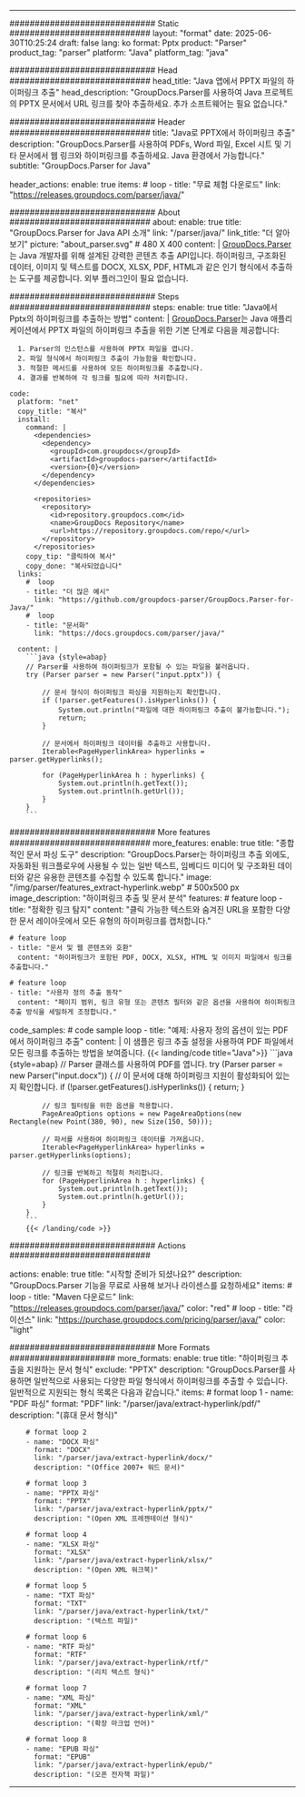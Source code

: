 


---
############################# Static ############################
layout: "format"
date:  2025-06-30T10:25:24
draft: false
lang: ko
format: Pptx
product: "Parser"
product_tag: "parser"
platform: "Java"
platform_tag: "java"

############################# Head ############################
head_title: "Java 앱에서 PPTX 파일의 하이퍼링크 추출"
head_description: "GroupDocs.Parser를 사용하여 Java 프로젝트의 PPTX 문서에서 URL 링크를 찾아 추출하세요. 추가 소프트웨어는 필요 없습니다."

############################# Header ############################
title: "Java로 PPTX에서 하이퍼링크 추출" 
description: "GroupDocs.Parser를 사용하여 PDFs, Word 파일, Excel 시트 및 기타 문서에서 웹 링크와 하이퍼링크를 추출하세요. Java 환경에서 가능합니다."
subtitle: "GroupDocs.Parser for Java" 

header_actions:
  enable: true
  items:
    #  loop
    - title: "무료 체험 다운로드"
      link: "https://releases.groupdocs.com/parser/java/"
      
############################# About ############################
about:
    enable: true
    title: "GroupDocs.Parser for Java API 소개"
    link: "/parser/java/"
    link_title: "더 알아보기"
    picture: "about_parser.svg" # 480 X 400
    content: |
       [GroupDocs.Parser](/parser/java/)는 Java 개발자를 위해 설계된 강력한 콘텐츠 추출 API입니다. 하이퍼링크, 구조화된 데이터, 이미지 및 텍스트를 DOCX, XLSX, PDF, HTML과 같은 인기 형식에서 추출하는 도구를 제공합니다. 외부 플러그인이 필요 없습니다.

############################# Steps ############################
steps:
    enable: true
    title: "Java에서 Pptx의 하이퍼링크를 추출하는 방법"
    content: |
      [GroupDocs.Parser](/parser/java/)는 Java 애플리케이션에서 PPTX 파일의 하이퍼링크 추출을 위한 기본 단계로 다음을 제공합니다:
      
      1. Parser의 인스턴스를 사용하여 PPTX 파일을 엽니다.
      2. 파일 형식에서 하이퍼링크 추출이 가능함을 확인합니다.
      3. 적절한 메서드를 사용하여 모든 하이퍼링크를 추출합니다.
      4. 결과를 반복하여 각 링크를 필요에 따라 처리합니다.
   
    code:
      platform: "net"
      copy_title: "복사"
      install:
        command: |
          <dependencies>
            <dependency>
              <groupId>com.groupdocs</groupId>
              <artifactId>groupdocs-parser</artifactId>
              <version>{0}</version>
            </dependency>
          </dependencies>

          <repositories>
            <repository>
              <id>repository.groupdocs.com</id>
              <name>GroupDocs Repository</name>
              <url>https://repository.groupdocs.com/repo/</url>
            </repository>
          </repositories>
        copy_tip: "클릭하여 복사"
        copy_done: "복사되었습니다"
      links:
        #  loop
        - title: "더 많은 예시"
          link: "https://github.com/groupdocs-parser/GroupDocs.Parser-for-Java/"
        #  loop
        - title: "문서화"
          link: "https://docs.groupdocs.com/parser/java/"
          
      content: |
        ```java {style=abap}
        // Parser를 사용하여 하이퍼링크가 포함될 수 있는 파일을 불러옵니다.
        try (Parser parser = new Parser("input.pptx")) {

            // 문서 형식이 하이퍼링크 파싱을 지원하는지 확인합니다.
            if (!parser.getFeatures().isHyperlinks()) {
                System.out.println("파일에 대한 하이퍼링크 추출이 불가능합니다.");
                return;
            }

            // 문서에서 하이퍼링크 데이터를 추출하고 사용합니다.
            Iterable<PageHyperlinkArea> hyperlinks = parser.getHyperlinks();

            for (PageHyperlinkArea h : hyperlinks) {
                System.out.println(h.getText());
                System.out.println(h.getUrl());
            }
        }
        ```            

############################# More features ############################
more_features:
  enable: true
  title: "종합적인 문서 파싱 도구"
  description: "GroupDocs.Parser는 하이퍼링크 추출 외에도, 자동화된 워크플로우에 사용될 수 있는 일반 텍스트, 임베디드 미디어 및 구조화된 데이터와 같은 유용한 콘텐츠를 수집할 수 있도록 합니다."
  image: "/img/parser/features_extract-hyperlink.webp" # 500x500 px
  image_description: "하이퍼링크 추출 및 문서 분석"
  features:
    # feature loop
    - title: "정확한 링크 탐지"
      content: "클릭 가능한 텍스트와 숨겨진 URL을 포함한 다양한 문서 레이아웃에서 모든 유형의 하이퍼링크를 캡처합니다."

    # feature loop
    - title: "문서 및 웹 콘텐츠와 호환"
      content: "하이퍼링크가 포함된 PDF, DOCX, XLSX, HTML 및 이미지 파일에서 링크를 추출합니다."

    # feature loop
    - title: "사용자 정의 추출 동작"
      content: "페이지 범위, 링크 유형 또는 콘텐츠 필터와 같은 옵션을 사용하여 하이퍼링크 추출 방식을 세밀하게 조정합니다."
      
  code_samples:
    # code sample loop
    - title: "예제: 사용자 정의 옵션이 있는 PDF에서 하이퍼링크 추출"
      content: |
        이 샘플은 링크 추출 설정을 사용하여 PDF 파일에서 모든 링크를 추출하는 방법을 보여줍니다.
        {{< landing/code title="Java">}}
        ```java {style=abap}
        //  Parser 클래스를 사용하여 PDF를 엽니다.
        try (Parser parser = new Parser("input.docx"))
        {
            // 이 문서에 대해 하이퍼링크 지원이 활성화되어 있는지 확인합니다.
            if (!parser.getFeatures().isHyperlinks()) {
                return;
            }

            // 링크 필터링을 위한 옵션을 적용합니다.
            PageAreaOptions options = new PageAreaOptions(new Rectangle(new Point(380, 90), new Size(150, 50)));

            // 파서를 사용하여 하이퍼링크 데이터를 가져옵니다.
            Iterable<PageHyperlinkArea> hyperlinks = parser.getHyperlinks(options);

            // 링크를 반복하고 적절히 처리합니다.
            for (PageHyperlinkArea h : hyperlinks) {
                System.out.println(h.getText());
                System.out.println(h.getUrl());
            }
        }
        ```
        {{< /landing/code >}}


############################# Actions ############################

actions:
  enable: true
  title: "시작할 준비가 되셨나요?"
  description: "GroupDocs.Parser 기능을 무료로 사용해 보거나 라이센스를 요청하세요"
  items:
    #  loop
    - title: "Maven 다운로드"
      link: "https://releases.groupdocs.com/parser/java/"
      color: "red"
        #  loop
    - title: "라이선스"
      link: "https://purchase.groupdocs.com/pricing/parser/java/"
      color: "light"


############################# More Formats #####################
more_formats:
    enable: true
    title: "하이퍼링크 추출을 지원하는 문서 형식"
    exclude: "PPTX"
    description: "GroupDocs.Parser를 사용하면 일반적으로 사용되는 다양한 파일 형식에서 하이퍼링크를 추출할 수 있습니다. 일반적으로 지원되는 형식 목록은 다음과 같습니다."
    items: 
        # format loop 1
        - name: "PDF 파싱"
          format: "PDF"
          link: "/parser/java/extract-hyperlink/pdf/"
          description: "(휴대 문서 형식)"
          
        # format loop 2
        - name: "DOCX 파싱"
          format: "DOCX"
          link: "/parser/java/extract-hyperlink/docx/"
          description: "(Office 2007+ 워드 문서)"
          
        # format loop 3
        - name: "PPTX 파싱"
          format: "PPTX"
          link: "/parser/java/extract-hyperlink/pptx/"
          description: "(Open XML 프레젠테이션 형식)"
          
        # format loop 4
        - name: "XLSX 파싱"
          format: "XLSX"
          link: "/parser/java/extract-hyperlink/xlsx/"
          description: "(Open XML 워크북)"
          
        # format loop 5
        - name: "TXT 파싱"
          format: "TXT"
          link: "/parser/java/extract-hyperlink/txt/"
          description: "(텍스트 파일)"
          
        # format loop 6
        - name: "RTF 파싱"
          format: "RTF"
          link: "/parser/java/extract-hyperlink/rtf/"
          description: "(리치 텍스트 형식)"
          
        # format loop 7
        - name: "XML 파싱"
          format: "XML"
          link: "/parser/java/extract-hyperlink/xml/"
          description: "(확장 마크업 언어)"
          
        # format loop 8
        - name: "EPUB 파싱"
          format: "EPUB"
          link: "/parser/java/extract-hyperlink/epub/"
          description: "(오픈 전자책 파일)"
         
          

---